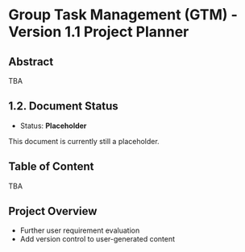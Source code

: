 # Group Task Management (GTM) - Version 1.1 Project Planner

## Abstract

TBA

## 1.2. Document Status

* Status: **Placeholder**

This document is currently still a placeholder.

## Table of Content

TBA

## Project Overview

* Further user requirement evaluation
* Add version control to user-generated content
